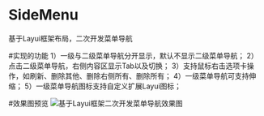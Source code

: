 # SideMenu
基于Layui框架布局，二次开发菜单导航

#实现的功能
1）一级与二级菜单导航分开显示，默认不显示二级菜单导航；
2）点击二级菜单导航，右侧内容区显示Tab以及切换；
3）支持鼠标右击选项卡操作，如刷新、删除其他、删除右侧所有、删除所有；
4）一级菜单导航可支持伸缩；
5）一级菜单导航图标支持自定义扩展Layui图标；


#效果图预览
![基于Layui框架二次开发菜单导航效果图](https://cdn.jsdelivr.net/gh/yqyown/blogpic/gif/SideMenuForLayui.gif)


